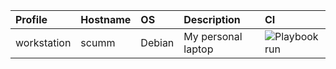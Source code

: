 | Profile | Hostname | OS | Description | CI
| :--- | :--- | :--- | :--- | :---
| workstation | scumm | Debian | My personal laptop | ![Playbook run](https://github.com/carlotm/dotfiles/actions/workflows/workstation.yml/badge.svg?branch=debian)
